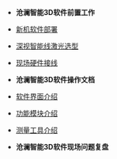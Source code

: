 <!-- /node/computerNode/computerSciences -->


* **沧澜智能3D软件前置工作**  

* [新机软件部署](./node/Computer_Init/)
* [深视智能线激光选型](./node/Camera_Leaser/)
* [现场硬件接线](./node/Camera_Line/)


* **沧澜智能3D软件操作文档** 

* [软件界面介绍](./node/UI/)
* [功能模块介绍](./node/Mode/)
* [测量工具介绍](./node/Tools/)

* **沧澜智能3D软件现场问题复盘**

